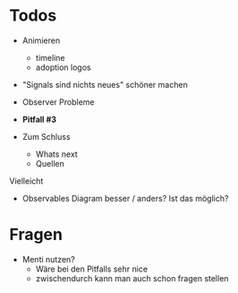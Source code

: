 # Todos

- Animieren
    - timeline
    - adoption logos
- "Signals sind nichts neues" schöner machen
- Observer Probleme
- **Pitfall #3**

- Zum Schluss
    - Whats next
    - Quellen

Vielleicht

- Observables Diagram besser / anders? Ist das möglich?

# Fragen

- Menti nutzen?
    - Wäre bei den Pitfalls sehr nice
    - zwischendurch kann man auch schon fragen stellen
